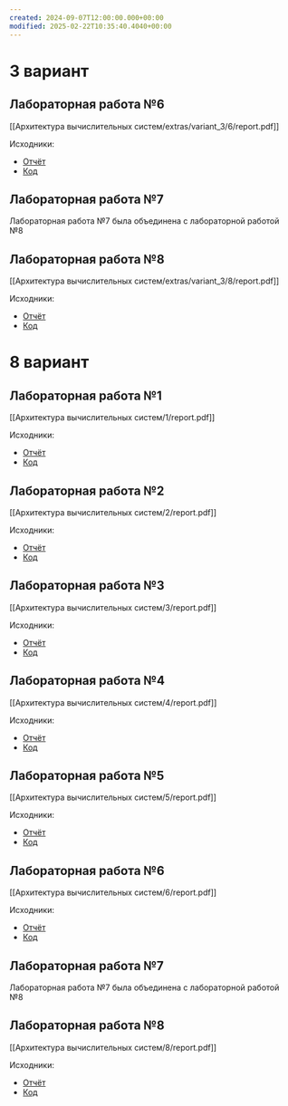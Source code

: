 ```yaml
---
created: 2024-09-07T12:00:00.000+00:00
modified: 2025-02-22T10:35:40.4040+00:00
---
```

# 3 вариант
## Лабораторная работа №6
[[Архитектура вычислительных систем/extras/variant_3/6/report.pdf]]

Исходники:
- [Отчёт](https://github.com/IAmProgrammist/lab_materials/tree/main/%D0%90%D1%80%D1%85%D0%B8%D1%82%D0%B5%D0%BA%D1%82%D1%83%D1%80%D0%B0%20%D0%B2%D1%8B%D1%87%D0%B8%D1%81%D0%BB%D0%B8%D1%82%D0%B5%D0%BB%D1%8C%D0%BD%D1%8B%D1%85%20%D1%81%D0%B8%D1%81%D1%82%D0%B5%D0%BC/extras/variant_3/6)
- [Код](https://github.com/IAmProgrammist/computing_systems_architecture/tree/main/extras/variant_3/lab6)

## Лабораторная работа №7
Лабораторная работа №7 была объединена с лабораторной работой №8

## Лабораторная работа №8
[[Архитектура вычислительных систем/extras/variant_3/8/report.pdf]]

Исходники:
- [Отчёт](https://github.com/IAmProgrammist/lab_materials/tree/main/%D0%90%D1%80%D1%85%D0%B8%D1%82%D0%B5%D0%BA%D1%82%D1%83%D1%80%D0%B0%20%D0%B2%D1%8B%D1%87%D0%B8%D1%81%D0%BB%D0%B8%D1%82%D0%B5%D0%BB%D1%8C%D0%BD%D1%8B%D1%85%20%D1%81%D0%B8%D1%81%D1%82%D0%B5%D0%BC/extras/variant_3/8)
- [Код](https://github.com/IAmProgrammist/computing_systems_architecture/tree/main/extras/variant_3/lab8)

# 8 вариант
## Лабораторная работа №1
[[Архитектура вычислительных систем/1/report.pdf]]

Исходники:
- [Отчёт](https://github.com/IAmProgrammist/lab_materials/tree/main/%D0%90%D1%80%D1%85%D0%B8%D1%82%D0%B5%D0%BA%D1%82%D1%83%D1%80%D0%B0%20%D0%B2%D1%8B%D1%87%D0%B8%D1%81%D0%BB%D0%B8%D1%82%D0%B5%D0%BB%D1%8C%D0%BD%D1%8B%D1%85%20%D1%81%D0%B8%D1%81%D1%82%D0%B5%D0%BC/1)
- [Код](https://github.com/IAmProgrammist/computing_systems_architecture/tree/main/lab1)

## Лабораторная работа №2
[[Архитектура вычислительных систем/2/report.pdf]]

Исходники:
- [Отчёт](https://github.com/IAmProgrammist/lab_materials/tree/main/%D0%90%D1%80%D1%85%D0%B8%D1%82%D0%B5%D0%BA%D1%82%D1%83%D1%80%D0%B0%20%D0%B2%D1%8B%D1%87%D0%B8%D1%81%D0%BB%D0%B8%D1%82%D0%B5%D0%BB%D1%8C%D0%BD%D1%8B%D1%85%20%D1%81%D0%B8%D1%81%D1%82%D0%B5%D0%BC/2)
- [Код](https://github.com/IAmProgrammist/computing_systems_architecture/tree/main/lab2)

## Лабораторная работа №3
[[Архитектура вычислительных систем/3/report.pdf]]

Исходники:
- [Отчёт](https://github.com/IAmProgrammist/lab_materials/tree/main/%D0%90%D1%80%D1%85%D0%B8%D1%82%D0%B5%D0%BA%D1%82%D1%83%D1%80%D0%B0%20%D0%B2%D1%8B%D1%87%D0%B8%D1%81%D0%BB%D0%B8%D1%82%D0%B5%D0%BB%D1%8C%D0%BD%D1%8B%D1%85%20%D1%81%D0%B8%D1%81%D1%82%D0%B5%D0%BC/3)
- [Код](https://github.com/IAmProgrammist/computing_systems_architecture/tree/main/lab3)

## Лабораторная работа №4
[[Архитектура вычислительных систем/4/report.pdf]]

Исходники:
- [Отчёт](https://github.com/IAmProgrammist/lab_materials/tree/main/%D0%90%D1%80%D1%85%D0%B8%D1%82%D0%B5%D0%BA%D1%82%D1%83%D1%80%D0%B0%20%D0%B2%D1%8B%D1%87%D0%B8%D1%81%D0%BB%D0%B8%D1%82%D0%B5%D0%BB%D1%8C%D0%BD%D1%8B%D1%85%20%D1%81%D0%B8%D1%81%D1%82%D0%B5%D0%BC/4)
- [Код](https://github.com/IAmProgrammist/computing_systems_architecture/tree/main/lab4)
  
## Лабораторная работа №5
[[Архитектура вычислительных систем/5/report.pdf]]

Исходники:
- [Отчёт](https://github.com/IAmProgrammist/lab_materials/tree/main/%D0%90%D1%80%D1%85%D0%B8%D1%82%D0%B5%D0%BA%D1%82%D1%83%D1%80%D0%B0%20%D0%B2%D1%8B%D1%87%D0%B8%D1%81%D0%BB%D0%B8%D1%82%D0%B5%D0%BB%D1%8C%D0%BD%D1%8B%D1%85%20%D1%81%D0%B8%D1%81%D1%82%D0%B5%D0%BC/5)
- [Код](https://github.com/IAmProgrammist/computing_systems_architecture/tree/main/lab5)
  
## Лабораторная работа №6
[[Архитектура вычислительных систем/6/report.pdf]]

Исходники:
- [Отчёт](https://github.com/IAmProgrammist/lab_materials/tree/main/%D0%90%D1%80%D1%85%D0%B8%D1%82%D0%B5%D0%BA%D1%82%D1%83%D1%80%D0%B0%20%D0%B2%D1%8B%D1%87%D0%B8%D1%81%D0%BB%D0%B8%D1%82%D0%B5%D0%BB%D1%8C%D0%BD%D1%8B%D1%85%20%D1%81%D0%B8%D1%81%D1%82%D0%B5%D0%BC/6)
- [Код](https://github.com/IAmProgrammist/computing_systems_architecture/tree/main/lab6)

## Лабораторная работа №7
Лабораторная работа №7 была объединена с лабораторной работой №8

## Лабораторная работа №8
[[Архитектура вычислительных систем/8/report.pdf]]

Исходники:
- [Отчёт](https://github.com/IAmProgrammist/lab_materials/tree/main/%D0%90%D1%80%D1%85%D0%B8%D1%82%D0%B5%D0%BA%D1%82%D1%83%D1%80%D0%B0%20%D0%B2%D1%8B%D1%87%D0%B8%D1%81%D0%BB%D0%B8%D1%82%D0%B5%D0%BB%D1%8C%D0%BD%D1%8B%D1%85%20%D1%81%D0%B8%D1%81%D1%82%D0%B5%D0%BC/8)
- [Код](https://github.com/IAmProgrammist/computing_systems_architecture/tree/main/lab8)

